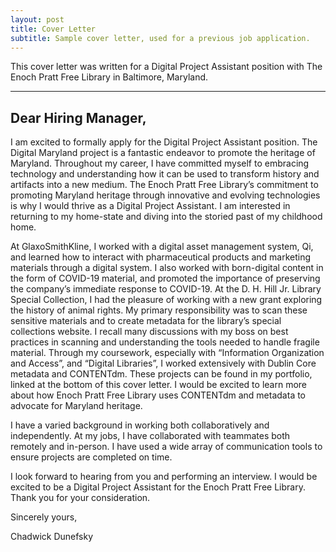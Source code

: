 ```yaml
---
layout: post
title: Cover Letter
subtitle: Sample cover letter, used for a previous job application.  
---
```


This cover letter was written for a Digital Project Assistant position with The Enoch Pratt Free Library in Baltimore, Maryland.

-----------------------------------------------------

## Dear Hiring Manager,

I am excited to formally apply for the Digital Project Assistant position. The Digital Maryland project is a fantastic endeavor to promote the heritage of Maryland. Throughout my career, I have committed myself to embracing technology and understanding how it can be used to transform history and artifacts into a new medium. The Enoch Pratt Free Library’s commitment to promoting Maryland heritage through innovative and evolving technologies is why I would thrive as a Digital Project Assistant. I am interested in returning to my home-state and diving into the storied past of my childhood home.


At GlaxoSmithKline, I worked with a digital asset management system, Qi, and learned how to interact with pharmaceutical products and marketing materials through a digital system. I also worked with born-digital content in the form of COVID-19 material, and promoted the importance of preserving the company’s immediate response to COVID-19. At the D. H. Hill Jr. Library Special Collection, I had the pleasure of working with a new grant exploring the history of animal rights. My primary responsibility was to scan these sensitive materials and to create metadata for the library’s special collections website. I recall many discussions with my boss on best practices in scanning and understanding the tools needed to handle fragile material. Through my coursework, especially with “Information Organization and Access”, and “Digital Libraries”, I worked extensively with Dublin Core metadata and CONTENTdm. These projects can be found in my portfolio, linked at the bottom of this cover letter. I would be excited to learn more about how Enoch Pratt Free Library uses CONTENTdm and metadata to advocate for Maryland heritage.


I have a varied background in working both collaboratively and independently. At my jobs, I have collaborated with teammates both remotely and in-person. I have used a wide array of communication tools to ensure projects are completed on time.


I look forward to hearing from you and performing an interview. I would be excited to be a Digital Project Assistant for the Enoch Pratt Free Library. Thank you for your consideration.


Sincerely yours,

Chadwick Dunefsky
